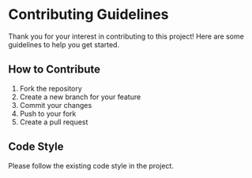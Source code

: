 # Contributing Guidelines

Thank you for your interest in contributing to this project! Here are some guidelines to help you get started.

## How to Contribute

1. Fork the repository
2. Create a new branch for your feature
3. Commit your changes
4. Push to your fork
5. Create a pull request

## Code Style

Please follow the existing code style in the project.